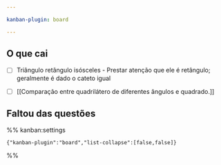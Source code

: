 ```yaml
---

kanban-plugin: board

---
```


## O que cai

- [ ] Triângulo retângulo isósceles - Prestar atenção que ele é retângulo; geralmente é dado o cateto igual
- [ ] [[Comparação entre quadrilátero de diferentes ângulos e quadrado.]]


## Faltou das questões





%% kanban:settings
```
{"kanban-plugin":"board","list-collapse":[false,false]}
```
%%